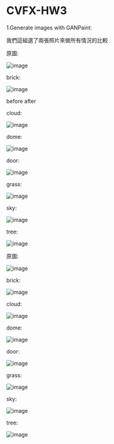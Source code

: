 # CVFX-HW3

1.Generate images with GANPaint:

我們這組選了兩張照片來做所有情況的比較

原圖:

![image](https://github.com/willy-lo/CVFX-HW3/blob/master/%E5%8E%9F%E6%AA%94.PNG)

brick:

![image](https://github.com/willy-lo/CVFX-HW3/blob/master/brick(mix).png)

before                                              after

cloud:

![image](https://github.com/willy-lo/CVFX-HW3/blob/master/cloud(mix).png)

dome:

![image](https://github.com/willy-lo/CVFX-HW3/blob/master/dome(mix).png)

door:

![image](https://github.com/willy-lo/CVFX-HW3/blob/master/door(mix).png)

grass:

![image](https://github.com/willy-lo/CVFX-HW3/blob/master/grass(mix).png)

sky:

![image](https://github.com/willy-lo/CVFX-HW3/blob/master/sky(mix).png)

tree:

![image](https://github.com/willy-lo/CVFX-HW3/blob/master/tree(mix).png)

原圖:

![image](https://github.com/willy-lo/CVFX-HW3/blob/master/%E5%8E%9F%E5%9C%96(2).PNG)

brick:

![image](https://github.com/willy-lo/CVFX-HW3/blob/master/brick(2_mix).png)

cloud:

![image](https://github.com/willy-lo/CVFX-HW3/blob/master/cloud(2_mix).png)

dome:

![image](https://github.com/willy-lo/CVFX-HW3/blob/master/dome(2_mix).png)

door:

![image](https://github.com/willy-lo/CVFX-HW3/blob/master/door(2_mix).png)

grass:

![image](https://github.com/willy-lo/CVFX-HW3/blob/master/grass(2_mix).png)

sky:

![image](https://github.com/willy-lo/CVFX-HW3/blob/master/sky(2_mix).png)

tree:

![image](https://github.com/willy-lo/CVFX-HW3/blob/master/tree(2_mix).png)
